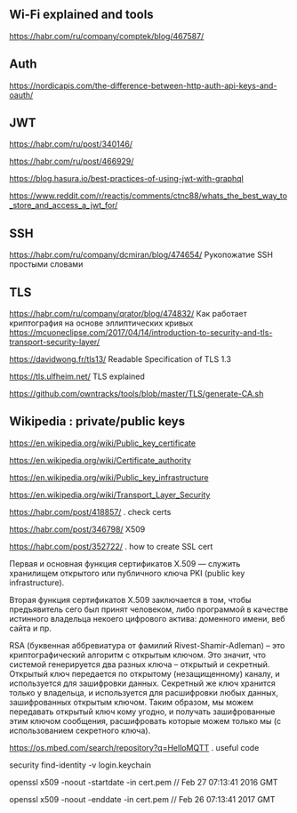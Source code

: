 ## Wi-Fi explained and tools 
<https://habr.com/ru/company/comptek/blog/467587/>

## Auth

https://nordicapis.com/the-difference-between-http-auth-api-keys-and-oauth/

## JWT

<https://habr.com/ru/post/340146/>

<https://habr.com/ru/post/466929/>

<https://blog.hasura.io/best-practices-of-using-jwt-with-graphql>

<https://www.reddit.com/r/reactjs/comments/ctnc88/whats_the_best_way_to_store_and_access_a_jwt_for/>


## SSH

<https://habr.com/ru/company/dcmiran/blog/474654/> Рукопожатие SSH простыми словами

## TLS

<https://habr.com/ru/company/qrator/blog/474832/> Как работает криптография на основе эллиптических кривых 
<https://mcuoneclipse.com/2017/04/14/introduction-to-security-and-tls-transport-security-layer/>

<https://davidwong.fr/tls13/> Readable Specification of TLS 1.3

<https://tls.ulfheim.net/> TLS explained

<https://github.com/owntracks/tools/blob/master/TLS/generate-CA.sh>


## Wikipedia : private/public keys
<https://en.wikipedia.org/wiki/Public_key_certificate>

<https://en.wikipedia.org/wiki/Certificate_authority>

<https://en.wikipedia.org/wiki/Public_key_infrastructure>

<https://en.wikipedia.org/wiki/Transport_Layer_Security>

<https://habr.com/post/418857/> . check certs

<https://habr.com/post/346798/> X509

<https://habr.com/post/352722/> . how to create SSL cert

Первая и основная функция сертификатов X.509 — служить хранилищем открытого или публичного ключа PKI (public key infrastructure).

Вторая функция сертификатов X.509 заключается в том, чтобы предъявитель сего был принят человеком, либо программой в качестве истинного владельца некоего цифрового актива: доменного имени, веб сайта и пр.

RSA (буквенная аббревиатура от фамилий Rivest-Shamir-Adleman) – это криптографический алгоритм с открытым ключом. Это значит, что системой генерируется два разных ключа – открытый и секретный. Открытый ключ передается по открытому (незащищенному) каналу, и используется для зашифровки данных. Секретный же ключ хранится только у владельца, и используется для расшифровки любых данных, зашифрованных открытым ключом. Таким образом, мы можем передавать открытый ключ кому угодно, и получать зашифрованные этим ключом сообщения, расшифровать которые можем только мы (с использованием секретного ключа).

<https://os.mbed.com/search/repository?q=HelloMQTT> . useful code

security find-identity -v login.keychain

openssl x509 -noout -startdate -in cert.pem // Feb 27 07:13:41 2016 GMT

openssl x509 -noout -enddate -in cert.pem // Feb 26 07:13:41 2017 GMT
